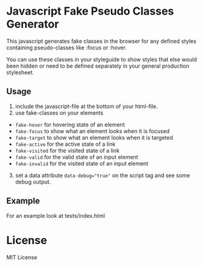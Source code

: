 # Javascript Fake Pseudo Classes Generator
This javascript generates fake classes in the browser for any defined styles containing pseudo-classes like :focus or :hover.

You can use these classes in your styleguide to show styles that else would been hidden or need to be defined separately in your general production stylesheet.

## Usage
1. include the javascript-file at the bottom of your html-file.
2. use fake-classes on your elements
 * `fake-hover` for hovering state of an element
 * `fake-focus` to show what an element looks when it is focused
 * `fake-target` to show what an element looks when it is targeted
 * `fake-active` for the active state of a link
 * `fake-visited` for the visited state of a link
 * `fake-valid` for the valid state of an input element
 * `fake-invalid` for the visited state of an input element
3. set a data attribute `data-debug="true"` on the script tag and see some debug output.

## Example
For an example look at tests/index.html

# License
MIT License

